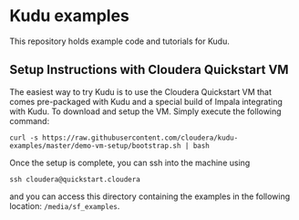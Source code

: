# Kudu examples

This repository holds example code and tutorials for Kudu.

## Setup Instructions with Cloudera Quickstart VM

The easiest way to try Kudu is to use the Cloudera Quickstart VM that comes
pre-packaged with Kudu and a special build of Impala integrating with Kudu. To
download and setup the VM. Simply execute the following command:

    curl -s https://raw.githubusercontent.com/cloudera/kudu-examples/master/demo-vm-setup/bootstrap.sh | bash

Once the setup is complete, you can ssh into the machine using

    ssh cloudera@quickstart.cloudera

and you can access this directory containing the examples in the following
location: `/media/sf_examples`.
